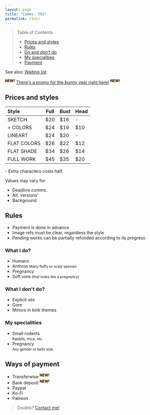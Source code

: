 ```yaml
---
layout: page
title: "Comms. TOS"
permalink: /tos/
---
```


> Table of Contents
> 
> - [Prices and styles](#prices-and-styles)
> - [Rules](#rules)
> - [Do and don't do](#what-i-do)
> - [My specialities](#my-specialities)
> - [Payment](#ways-of-payment)

See also: [Waiting list](/queue)

<sup><span style="text-shadow: 0px 0px 2px #ffaa00">**NEW!**</span></sup>
[There's a promo for the bunny year right here!](https://teijuan.github.io/blog/2023/02/14/bunny-year-promo.html)
<sup><span style="text-shadow: 0px 0px 2px #ffaa00">**NEW!**</span></sup>

## Prices and styles

| Style          | Full | Bust | Head |
| :------------- | ---- | ---- | ---- |
| SKETCH         | $20  | $16  | -    |
| + COLORS       | $24  | $19  | $10  |
| LINEART        | $24  | $20  | -    |
| FLAT COLORS       | $26  | $22  | $12  |
| FLAT SHADE    | $34  | $26  | $14  |
| FULL WORK    | $45  | $35  | $20  |

\- Extra characters costs half.


Values may vary for:
- Deadline comms.
- Alt. versions'
- Background

## Rules
- Payment is done in advance
- Image refs must be clear, regardless the style
- Pending works can be partially refunded according to its progress

### What I do?
- Humans
- Anthros
<small>Many fluffy or scaly species</small>
- Pregnancy
- Soft vore <small>(that looks like a pregnancy)</small>

### What I don't do?

- Explicit sex
- Gore
- Minors in kink themes

### My specialities
- Small rodents<br><small>Rabbits, mice, etc.</small>
- Pregnancy<br><small>Any gender or belly size.</small>

## Ways of payment
- Transferwise <sup><span style="text-shadow: 0px 0px 2px #ffaa00">**NEW!**</span></sup>
- Bank deposit <sup><span style="text-shadow: 0px 0px 2px #ffaa00">**NEW!**</span></sup>
- Paypal
- Ko-Fi
- Patreon

> Doubts? [Contact me!](/contact)